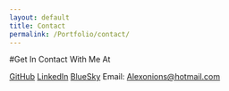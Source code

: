 ```yaml
---
layout: default
title: Contact
permalink: /Portfolio/contact/
---
```

#Get In Contact With Me At

[GitHub](https://github.com/AONIEX)
[LinkedIn](https://www.linkedin.com/in/alex-o%E2%80%99nions-025329276/)
[BlueSky](https://bsky.app/profile/theoniex.bsky.social)
Email: Alexonions@hotmail.com
